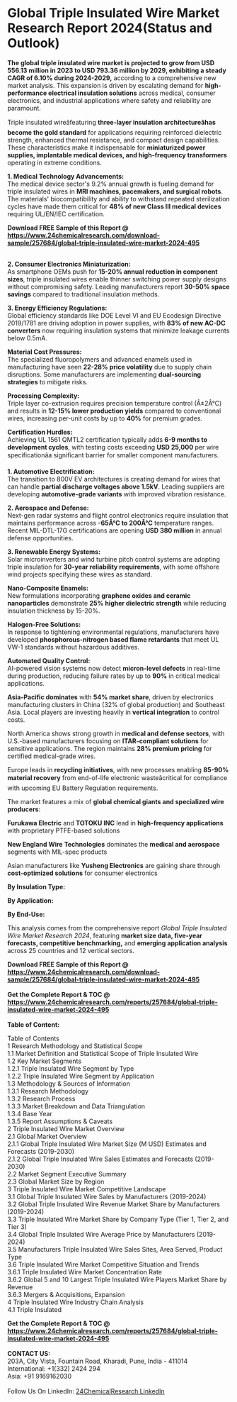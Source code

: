 <h1>Global Triple Insulated Wire Market Research Report 2024(Status and Outlook)</h1><p><strong>The global triple insulated wire market is projected to grow from USD 556.13 million in 2023 to USD 793.36 million by 2029, exhibiting a steady CAGR of 6.10% during 2024-2029,</strong> according to a comprehensive new market analysis. This expansion is driven by escalating demand for <strong>high-performance electrical insulation solutions</strong> across medical, consumer electronics, and industrial applications where safety and reliability are paramount.</p><p>Triple insulated wireâfeaturing <strong>three-layer insulation architectureâhas become the gold standard</strong> for applications requiring reinforced dielectric strength, enhanced thermal resistance, and compact design capabilities. These characteristics make it indispensable for <strong>miniaturized power supplies, implantable medical devices, and high-frequency transformers</strong> operating in extreme conditions.</p><p><strong>1. Medical Technology Advancements:</strong><br>
The medical device sector's 9.2% annual growth is fueling demand for triple insulated wires in <strong>MRI machines, pacemakers, and surgical robots</strong>. The materials' biocompatibility and ability to withstand repeated sterilization cycles have made them critical for <strong>48% of new Class III medical devices</strong> requiring UL/EN/IEC certification.</p><div><b>Download FREE Sample of this Report @ 
            <a href="https://www.24chemicalresearch.com/download-sample/257684/global-triple-insulated-wire-market-2024-495">
            https://www.24chemicalresearch.com/download-sample/257684/global-triple-insulated-wire-market-2024-495</a></b></div><br><p><strong>2. Consumer Electronics Miniaturization:</strong><br>
As smartphone OEMs push for <strong>15-20% annual reduction in component sizes</strong>, triple insulated wires enable thinner switching power supply designs without compromising safety. Leading manufacturers report <strong>30-50% space savings</strong> compared to traditional insulation methods.</p><p><strong>3. Energy Efficiency Regulations:</strong><br>
Global efficiency standards like DOE Level VI and EU Ecodesign Directive 2019/1781 are driving adoption in power supplies, with <strong>83% of new AC-DC converters</strong> now requiring insulation systems that minimize leakage currents below 0.5mA.</p><p><strong>Material Cost Pressures:</strong><br>
The specialized fluoropolymers and advanced enamels used in manufacturing have seen <strong>22-28% price volatility</strong> due to supply chain disruptions. Some manufacturers are implementing <strong>dual-sourcing strategies</strong> to mitigate risks.</p><p><strong>Processing Complexity:</strong><br>
Triple layer co-extrusion requires precision temperature control (Â±2Â°C) and results in <strong>12-15% lower production yields</strong> compared to conventional wires, increasing per-unit costs by up to <strong>40%</strong> for premium grades.</p><p><strong>Certification Hurdles:</strong><br>
Achieving UL 1561 QMTL2 certification typically adds <strong>6-9 months to development cycles</strong>, with testing costs exceeding <strong>USD 25,000</strong> per wire specificationâa significant barrier for smaller component manufacturers.</p><p><strong>1. Automotive Electrification:</strong><br>
The transition to 800V EV architectures is creating demand for wires that can handle <strong>partial discharge voltages above 1.5kV</strong>. Leading suppliers are developing <strong>automotive-grade variants</strong> with improved vibration resistance.</p><p><strong>2. Aerospace and Defense:</strong><br>
Next-gen radar systems and flight control electronics require insulation that maintains performance across <strong>-65Â°C to 200Â°C</strong> temperature ranges. Recent MIL-DTL-17G certifications are opening <strong>USD 380 million</strong> in annual defense opportunities.</p><p><strong>3. Renewable Energy Systems:</strong><br>
Solar microinverters and wind turbine pitch control systems are adopting triple insulation for <strong>30-year reliability requirements</strong>, with some offshore wind projects specifying these wires as standard.</p><p><strong>Nano-Composite Enamels:</strong><br>
New formulations incorporating <strong>graphene oxides and ceramic nanoparticles</strong> demonstrate <strong>25% higher dielectric strength</strong> while reducing insulation thickness by 15-20%.</p><p><strong>Halogen-Free Solutions:</strong><br>
In response to tightening environmental regulations, manufacturers have developed <strong>phosphorous-nitrogen based flame retardants</strong> that meet UL VW-1 standards without hazardous additives.</p><p><strong>Automated Quality Control:</strong><br>
AI-powered vision systems now detect <strong>micron-level defects</strong> in real-time during production, reducing failure rates by up to <strong>90%</strong> in critical medical applications.</p><p><strong>Asia-Pacific dominates</strong> with <strong>54% market share</strong>, driven by electronics manufacturing clusters in China (32% of global production) and Southeast Asia. Local players are investing heavily in <strong>vertical integration</strong> to control costs.</p><p>North America shows strong growth in <strong>medical and defense sectors</strong>, with U.S.-based manufacturers focusing on <strong>ITAR-compliant solutions</strong> for sensitive applications. The region maintains <strong>28% premium pricing</strong> for certified medical-grade wires.</p><p>Europe leads in <strong>recycling initiatives</strong>, with new processes enabling <strong>85-90% material recovery</strong> from end-of-life electronic wasteâcritical for compliance with upcoming EU Battery Regulation requirements.</p><p>The market features a mix of <strong>global chemical giants and specialized wire producers</strong>:</p><p><strong>Furukawa Electric</strong> and <strong>TOTOKU INC</strong> lead in <strong>high-frequency applications</strong> with proprietary PTFE-based solutions</p><p><strong>New England Wire Technologies</strong> dominates the <strong>medical and aerospace</strong> segments with MIL-spec products</p><p>Asian manufacturers like <strong>Yusheng Electronics</strong> are gaining share through <strong>cost-optimized solutions</strong> for consumer electronics</p><p><strong>By Insulation Type:</strong></p><p><strong>By Application:</strong></p><p><strong>By End-Use:</strong></p><p>This analysis comes from the comprehensive report <em>Global Triple Insulated Wire Market Research 2024</em>, featuring <strong>market size data, five-year forecasts, competitive benchmarking,</strong> and <strong>emerging application analysis</strong> across 25 countries and 12 vertical sectors.</p><div><b>Download FREE Sample of this Report @ 
            <a href="https://www.24chemicalresearch.com/download-sample/257684/global-triple-insulated-wire-market-2024-495">
            https://www.24chemicalresearch.com/download-sample/257684/global-triple-insulated-wire-market-2024-495</a></b></div><br><div><b>Get the Complete Report & TOC @ 
            <a href="https://www.24chemicalresearch.com/reports/257684/global-triple-insulated-wire-market-2024-495">
            https://www.24chemicalresearch.com/reports/257684/global-triple-insulated-wire-market-2024-495</a></b></div><br>
            <b>Table of Content:</b><p>Table of Contents<br />
1 Research Methodology and Statistical Scope<br />
1.1 Market Definition and Statistical Scope of Triple Insulated Wire<br />
1.2 Key Market Segments<br />
1.2.1 Triple Insulated Wire Segment by Type<br />
1.2.2 Triple Insulated Wire Segment by Application<br />
1.3 Methodology & Sources of Information<br />
1.3.1 Research Methodology<br />
1.3.2 Research Process<br />
1.3.3 Market Breakdown and Data Triangulation<br />
1.3.4 Base Year<br />
1.3.5 Report Assumptions & Caveats<br />
2 Triple Insulated Wire Market Overview<br />
2.1 Global Market Overview<br />
2.1.1 Global Triple Insulated Wire Market Size (M USD) Estimates and Forecasts (2019-2030)<br />
2.1.2 Global Triple Insulated Wire Sales Estimates and Forecasts (2019-2030)<br />
2.2 Market Segment Executive Summary<br />
2.3 Global Market Size by Region<br />
3 Triple Insulated Wire Market Competitive Landscape<br />
3.1 Global Triple Insulated Wire Sales by Manufacturers (2019-2024)<br />
3.2 Global Triple Insulated Wire Revenue Market Share by Manufacturers (2019-2024)<br />
3.3 Triple Insulated Wire Market Share by Company Type (Tier 1, Tier 2, and Tier 3)<br />
3.4 Global Triple Insulated Wire Average Price by Manufacturers (2019-2024)<br />
3.5 Manufacturers Triple Insulated Wire Sales Sites, Area Served, Product Type<br />
3.6 Triple Insulated Wire Market Competitive Situation and Trends<br />
3.6.1 Triple Insulated Wire Market Concentration Rate<br />
3.6.2 Global 5 and 10 Largest Triple Insulated Wire Players Market Share by Revenue<br />
3.6.3 Mergers & Acquisitions, Expansion<br />
4 Triple Insulated Wire Industry Chain Analysis<br />
4.1 Triple Insulated </p><div><b>Get the Complete Report & TOC @ 
            <a href="https://www.24chemicalresearch.com/reports/257684/global-triple-insulated-wire-market-2024-495">
            https://www.24chemicalresearch.com/reports/257684/global-triple-insulated-wire-market-2024-495</a></b></div><br><b>CONTACT US:</b><br>
            203A, City Vista, Fountain Road, Kharadi, Pune, India - 411014<br>
            International: +1(332) 2424 294<br>
            Asia: +91 9169162030 <br><br>
            Follow Us On LinkedIn: <a href="https://www.linkedin.com/company/24chemicalresearch/">24ChemicalResearch LinkedIn</a>